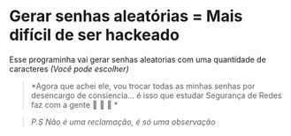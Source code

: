 # Gerar senhas aleatórias = Mais difícil de ser hackeado 

Esse programinha vai gerar senhas aleatorias com uma quantidade de caracteres *(Você pode escolher)*

> *Agora que achei ele, vou trocar todas as minhas senhas por desencargo de consiencia... é isso que estudar Segurança de Redes faz com a gente 🤩 🤩 🤩 *

> *P.S Não é uma reclamação, é só uma observação*

